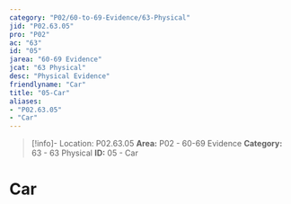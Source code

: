```yaml
---
category: "P02/60-to-69-Evidence/63-Physical"
jid: "P02.63.05"
pro: "P02"
ac: "63"
id: "05"
jarea: "60-69 Evidence"
jcat: "63 Physical"
desc: "Physical Evidence"
friendlyname: "Car"
title: "05-Car"
aliases: 
- "P02.63.05"
- "Car"
---
```

>[!info]- Location: P02.63.05
>**Area:** P02 - 60-69 Evidence
>**Category:** 63 - 63 Physical
>**ID:** 05 - Car

# Car
